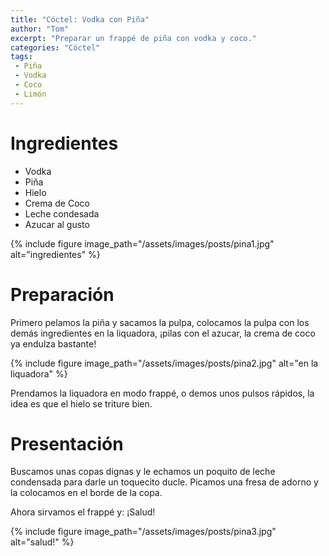 ```yaml
---
title: "Cóctel: Vodka con Piña"
author: "Tom"
excerpt: "Preparar un frappé de piña con vodka y coco." 
categories: "Cóctel"
tags: 
 - Piña
 - Vodka
 - Coco
 - Limón
---
```


# Ingredientes

  - Vodka
  - Piña
  - Hielo
  - Crema de Coco
  - Leche condesada
  - Azucar al gusto

{% include figure image_path="/assets/images/posts/pina1.jpg" alt="ingredientes" %} 

# Preparación

Primero pelamos la piña y sacamos la pulpa, colocamos la pulpa con los demás ingredientes en la liquadora, ¡pilas con el azucar, la crema de coco ya endulza bastante!

{% include figure image_path="/assets/images/posts/pina2.jpg" alt="en la liquadora" %} 

Prendamos la liquadora en modo frappé, o demos unos pulsos rápidos, la idea es que el hielo se triture bien.

# Presentación

Buscamos unas copas dignas y le echamos un poquito de leche condensada para darle un toquecito ducle. Picamos una fresa de adorno y la colocamos en el borde de la copa.

Ahora sirvamos el frappé y: ¡Salud!

{% include figure image_path="/assets/images/posts/pina3.jpg" alt="salud!" %} 

